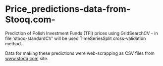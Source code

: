 # Price_predictions-data-from-Stooq.com-

Prediction of Polish Investment Funds (TFI) prices using GridSearchCV - in file 'stooq-standardCV' will be used TimeSeriesSplit cross-validation method.

Data for making these predictions were web-scrapping as CSV files from www.stooq.com site.
